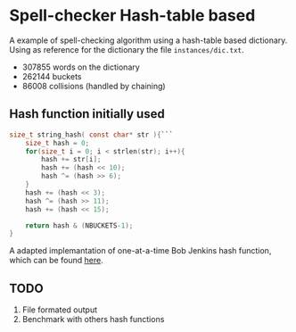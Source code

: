 # Spell-checker Hash-table based

A example of spell-checking algorithm using a hash-table based dictionary.
Using as reference for the dictionary the file `instances/dic.txt`.

* 307855 words on the dictionary
* 262144 buckets
* 86008 collisions (handled by chaining) 

## Hash function initially used

```C
size_t string_hash( const char* str ){```
	size_t hash = 0;
	for(size_t i = 0; i < strlen(str); i++){
		hash += str[i];
		hash += (hash << 10);
		hash ^= (hash >> 6);
	}
	hash += (hash << 3);
	hash ^= (hash >> 11);
	hash += (hash << 15);

	return hash & (NBUCKETS-1);
}
```

A adapted implemantation of one-at-a-time Bob Jenkins hash function, which can be found
[here](http://burtleburtle.net/bob/hash/doobs.html).

##  TODO

1. File formated output
2. Benchmark with others hash functions
